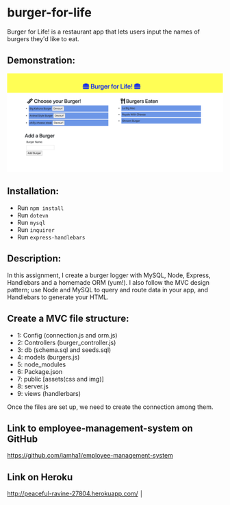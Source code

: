 # burger-for-life
Burger for Life! is a restaurant app that lets users input the names of burgers they'd like to eat.

## Demonstration:
![burgerforlife](views/jpg/burger_devoured.jpg)

## Installation: 
- Run `npm install`
- Run `dotevn`
- Run `mysql`
- Run `inquirer`
- Run `express-handlebars`

## Description:

In this assignment, I create a burger logger with MySQL, Node, Express, Handlebars and a homemade ORM (yum!). I also follow the MVC design pattern; use Node and MySQL to query and route data in your app, and Handlebars to generate your HTML.

## Create a MVC file structure: 

- 1: Config (connection.js and orm.js)
- 2: Controllers (burger_controller.js)
- 3: db (schema.sql and seeds.sql)
- 4: models (burgers.js)
- 5: node_modules
- 6: Package.json
- 7: public [assets(css and img)]
- 8: server.js
- 9: views (handlerbars)

Once the files are set up, we need to create the connection among them.


## Link to employee-management-system on GitHub

https://github.com/iamha1/employee-management-system

## Link on Heroku
http://peaceful-ravine-27804.herokuapp.com/
│

